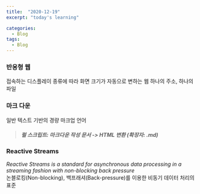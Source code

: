 ```yaml
---
title:  "2020-12-19"
excerpt: "today's learning"

categories:
  - Blog
tags:
  - Blog
---
```


### 반응형 웹
접속하는 디스플레이 종류에 따라 화면 크기가 자동으로 변하는 웹
하나의 주소, 하나의 파일 
  
### 마크 다운
일반 텍스트 기반의 경량 마크업 언어
>##### 펄 스크립트: 마크다운 작성 문서 -> HTML 변환  (확장자: <em>.md</em>)


### Reactive Streams
<em>Reactive Streams is a standard for asynchronous data processing in a streaming fashion with non-blocking back pressure</em>  
논블로킹(Non-blocking), 백프래셔(Back-pressure)를 이용한 비동기 데이터 처리의 표준


